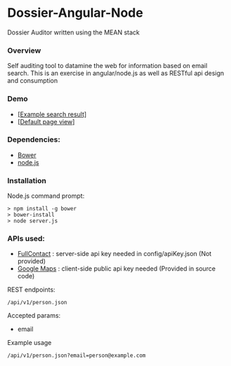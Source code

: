 # Dossier-Angular-Node
Dossier Auditor written using the MEAN stack 

### Overview
Self auditing tool to datamine the web for information based on email search.  This is an exercise in angular/node.js as well as RESTful api design and consumption

### Demo

* [[Example search result]](http://ec2-54-148-63-132.us-west-2.compute.amazonaws.com:8080/zuck@facebook.com)
* [[Default page view]](http://ec2-54-148-63-132.us-west-2.compute.amazonaws.com:8080/)

### Dependencies:

* [Bower](http://bower.io/)
* [node.js](https://nodejs.org/)


### Installation

Node.js command prompt:
``` 
> npm install -g bower
> bower-install
> node server.js
````

### APIs used:
* [FullContact](https://www.fullcontact.com/) : server-side api key needed in config/apiKey.json (Not provided)
* [Google Maps](https://developers.google.com/maps/) : client-side public api key needed (Provided in source code)

REST endpoints:
```
/api/v1/person.json
```
Accepted params:
* email

Example usage
```
/api/v1/person.json?email=person@example.com
```
